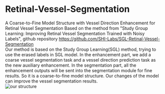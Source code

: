 # Retinal-Vessel-Segmentation
A Coarse-to-Fine Model Structure with Vessel Direction Enhancement for Retinal Vessel Segmentation 
Based on the method from "Study Group Learning: Improving Retinal Vessel Segmentation Trained with Noisy Labels", github repository https://github.com/SHI-Labs/SGL-Retinal-Vessel-Segmentation  
Our method is based on the Study Group Learning(SGL) method, trying to use the erased labels in SGL model. In the enhancement part, we add a coarse vessel segmentation task and a vessel direction prediction task as the new auxiliary enhancement. In the segmentation part, all the enhancement outputs will be sent into the segmentation module for fine results. So it is a coarse-to-fine model structure. Our changes of the model can improve the vessel segmentation results.  
![our structure](https://github.com/Alexcander-Jing/Retinal-Vessel-Segmentation/blob/main/figs/model%20structure.png)  
